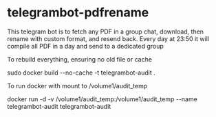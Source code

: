 # telegrambot-pdfrename
This telegram bot is to fetch any PDF in a group chat, download, then rename with custom format, and resend back. Every day at 23:50 it will compile all PDF in a day and send to a dedicated group


To rebuild everything, ensuring no old file or cache

sudo docker build --no-cache -t telegrambot-audit .


To run docker with mount to /volume1/audit_temp

docker run -d -v /volume1/audit_temp:/volume1/audit_temp --name telegrambot-audit telegrambot-audit
